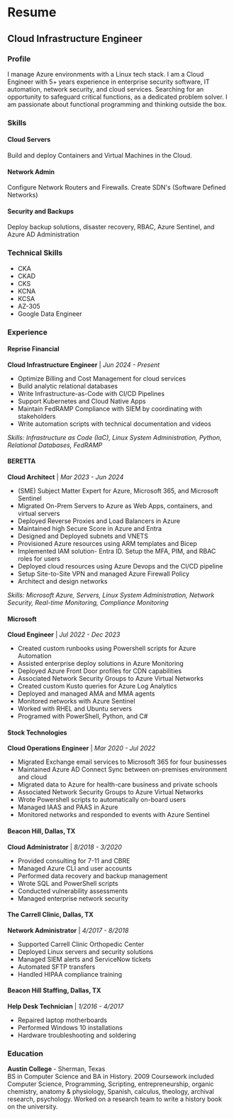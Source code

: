 # Resume
## Cloud Infrastructure Engineer


### Profile
I manage Azure environments with a Linux tech stack. I am a Cloud Engineer with 5+ years experience in enterprise security software, IT automation, network security, and cloud services. Searching for an opportunity to safeguard critical functions, as a dedicated problem solver. I am passionate about functional programming and thinking outside the box.

### Skills

#### Cloud Servers
Build and deploy Containers and Virtual Machines in the Cloud.

#### Network Admin
Configure Network Routers and Firewalls. Create SDN's (Software Defined Networks)

#### Security and Backups
Deploy backup solutions, disaster recovery, RBAC, Azure Sentinel, and Azure AD Administration

### Technical Skills

- CKA
- CKAD
- CKS
- KCNA
- KCSA
- AZ-305
- Google Data Engineer

### Experience

#### Reprise Financial
**Cloud Infrastructure Engineer** | *Jun 2024 - Present*
- Optimize Billing and Cost Management for cloud services
- Build analytic relational databases
- Write Infrastructure-as-Code with CI/CD Pipelines
- Support Kubernetes and Cloud Native Apps
- Maintain FedRAMP Compliance with SIEM by coordinating with stakeholders
- Write automation scripts with technical documentation and videos

*Skills: Infrastructure as Code (IaC), Linux System Administration, Python, Relational Databases, FedRAMP*

#### BERETTA
**Cloud Architect** | *Mar 2023 - Jun 2024*
- (SME) Subject Matter Expert for Azure, Microsoft 365, and Microsoft Sentinel
- Migrated On-Prem Servers to Azure as Web Apps, containers, and virtual servers
- Deployed Reverse Proxies and Load Balancers in Azure
- Maintained high Secure Score in Azure and Entra
- Designed and Deployed subnets and VNETS
- Provisioned Azure resources using ARM templates and Bicep
- Implemented IAM solution- Entra ID. Setup the MFA, PIM, and RBAC roles for users
- Deployed cloud resources using Azure Devops and the CI/CD pipeline
- Setup Site-to-Site VPN and managed Azure Firewall Policy
- Architect and design networks

*Skills: Microsoft Azure, Servers, Linux System Administration, Network Security, Real-time Monitoring, Compliance Monitoring*

#### Microsoft
**Cloud Engineer** | *Jul 2022 - Dec 2023*
- Created custom runbooks using Powershell scripts for Azure Automation
- Assisted enterprise deploy solutions in Azure Monitoring
- Deployed Azure Front Door profiles for CDN capabilities
- Associated Network Security Groups to Azure Virtual Networks
- Created custom Kusto queries for Azure Log Analytics
- Deployed and managed AMA and MMA agents
- Monitored networks with Azure Sentinel
- Worked with RHEL and Ubuntu servers
- Programed with PowerShell, Python, and C#

#### Stock Technologies
**Cloud Operations Engineer** | *Mar 2020 - Jul 2022*
- Migrated Exchange email services to Microsoft 365 for four businesses
- Maintained Azure AD Connect Sync between on-premises environment and cloud
- Migrated data to Azure for health-care business and private schools
- Associated Network Security Groups to Azure Virtual Networks
- Wrote Powershell scripts to automatically on-board users
- Managed IAAS and PAAS in Azure
- Monitored networks and responded to events with Azure Sentinel

#### Beacon Hill, Dallas, TX
**Cloud Administrator** | *8/2018 - 3/2020*
- Provided consulting for 7-11 and CBRE
- Managed Azure CLI and user accounts
- Performed data recovery and backup management
- Wrote SQL and PowerShell scripts
- Conducted vulnerability assessments
- Managed enterprise network security

#### The Carrell Clinic, Dallas, TX
**Network Administrator** | *4/2017 - 8/2018*
- Supported Carrell Clinic Orthopedic Center
- Deployed Linux servers and security solutions
- Managed SIEM alerts and ServiceNow tickets
- Automated SFTP transfers
- Handled HIPAA compliance training

#### Beacon Hill Staffing, Dallas, TX
**Help Desk Technician** | *1/2016 - 4/2017*
- Repaired laptop motherboards
- Performed Windows 10 installations
- Hardware troubleshooting and soldering

### Education
**Austin College** - Sherman, Texas  
BS in Computer Science and BA in History. 2009 Coursework included Computer Science, Programming, Scripting, entrepreneurship, organic chemistry, anatomy & physiology, Spanish, calculus, theology, archival research, psychology. Worked on a research team to write a history book on the university.
